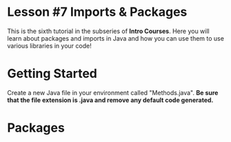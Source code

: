# Lesson #7 Imports & Packages

This is the sixth tutorial in the subseries of **Intro Courses**. Here you will learn about packages and imports in Java and how you can use them to use various libraries in your code!

# Getting Started
Create a new Java file in your environment called "Methods.java". **Be sure that the file extension is .java and remove any default code generated.**

# Packages
